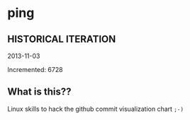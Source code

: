 # ping

## HISTORICAL ITERATION
2013-11-03

Incremented: 6728

## What is this?? 
Linux skills to hack the github commit visualization chart `;-)`
